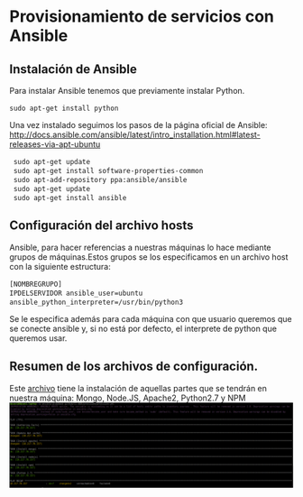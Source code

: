 # Provisionamiento de servicios con Ansible

## Instalación de Ansible

Para instalar Ansible tenemos que previamente instalar Python.
```
sudo apt-get install python
```
Una vez instalado seguimos los pasos de la página oficial de Ansible: http://docs.ansible.com/ansible/latest/intro_installation.html#latest-releases-via-apt-ubuntu
```
 sudo apt-get update
 sudo apt-get install software-properties-common
 sudo apt-add-repository ppa:ansible/ansible
 sudo apt-get update
 sudo apt-get install ansible
 ```
## Configuración del archivo hosts
Ansible, para hacer referencias a nuestras máquinas lo hace mediante grupos de máquinas.Estos grupos se los especificamos en un archivo host con la siguiente estructura:
```
[NOMBREGRUPO]
IPDELSERVIDOR ansible_user=ubuntu ansible_python_interpreter=/usr/bin/python3
```
Se le especifica además para cada máquina con que usuario queremos que se conecte ansible y, si no está por defecto, el interprete de python que queremos usar.

## Resumen de los archivos de configuración.

Este [archivo](https://github.com/jdanielsv/CC-UGR/blob/master/provision/provision.yml) tiene la instalación de aquellas partes que se tendrán en nuestra máquina: Mongo, Node.JS, Apache2, Python2.7 y NPM
![primeraConfiguracion](Imagenes/1.png)
